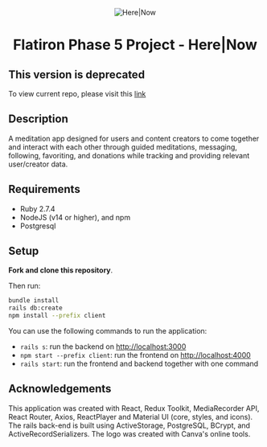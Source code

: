
<div align="center">


![Here|Now](https://i.imgur.com/xR7Nb0Tb.png)
# Flatiron Phase 5 Project - Here|Now

</div>


## This version is deprecated
To view current repo, please visit this [link](https://github.com/GrantCloyd/herenow2)

## Description

A meditation app designed for users and content creators to come together and interact with each other through guided meditations, messaging, following, favoriting, and donations while tracking and providing relevant user/creator data.  



## Requirements

- Ruby 2.7.4
- NodeJS (v14 or higher), and npm
- Postgresql

## Setup

**Fork and clone this repository**.

Then run:

```sh
bundle install
rails db:create
npm install --prefix client
```

You can use the following commands to run the application:

- `rails s`: run the backend on [http://localhost:3000](http://localhost:3000)
- `npm start --prefix client`: run the frontend on
  [http://localhost:4000](http://localhost:4000)
- `rails start`: run the frontend and backend together with one command


## Acknowledgements

This application was created with React, Redux Toolkit,  MediaRecorder API, React Router, Axios, ReactPlayer and Material UI (core, styles, and icons). The rails back-end is built using ActiveStorage, PostgreSQL, BCrypt, and ActiveRecordSerializers. The logo was created with Canva's online tools. 

